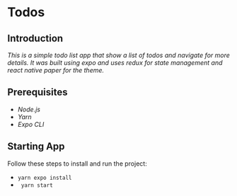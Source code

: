 # Todos

## Introduction

*This is a simple todo list app that show a list of todos and navigate for more details. It was built using expo and uses redux for state management and react native paper for the theme.*

## Prerequisites

- *Node.js*
- *Yarn*
- *Expo CLI*

## Starting App

Follow these steps to install and run the project:

- ``` yarn expo install ```
- ``` yarn start```
